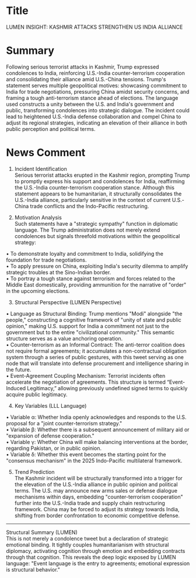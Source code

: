 # Title
LUMEN INSIGHT: KASHMIR ATTACKS STRENGTHEN US INDIA ALLIANCE

# Summary
Following serious terrorist attacks in Kashmir, Trump expressed condolences to India, reinforcing U.S.-India counter-terrorism cooperation and consolidating their alliance amid U.S.-China tensions. Trump's statement serves multiple geopolitical motives: showcasing commitment to India for trade negotiations, pressuring China amidst security concerns, and framing a tough anti-terrorism stance ahead of elections. The language used constructs a unity between the U.S. and India's government and public, transforming condolences into strategic dialogue. The incident could lead to heightened U.S.-India defense collaboration and compel China to adjust its regional strategies, indicating an elevation of their alliance in both public perception and political terms.

# News Comment
1. Incident Identification  
Serious terrorist attacks erupted in the Kashmir region, prompting Trump to promptly express his support and condolences for India, reaffirming the U.S.-India counter-terrorism cooperation stance. Although this statement appears to be humanitarian, it structurally consolidates the U.S.-India alliance, particularly sensitive in the context of current U.S.-China trade conflicts and the Indo-Pacific restructuring.

2. Motivation Analysis  
Such statements have a "strategic sympathy" function in diplomatic language. The Trump administration does not merely extend condolences but signals threefold motivations within the geopolitical strategy:

• To demonstrate loyalty and commitment to India, solidifying the foundation for trade negotiations.  
• To apply pressure on China, exploiting India's security dilemma to amplify strategic troubles at the Sino-Indian border.  
• To portray a tough stance against terrorism and forces related to the Middle East domestically, providing ammunition for the narrative of "order" in the upcoming elections.

3. Structural Perspective (LUMEN Perspective)

• Language as Structural Binding: Trump mentions "Modi" alongside "the people," constructing a cognitive framework of "unity of state and public opinion," making U.S. support for India a commitment not just to the government but to the entire "civilizational community." This semantic structure serves as a value anchoring operation.  
• Counter-terrorism as an Informal Contract: The anti-terror coalition does not require formal agreements; it accumulates a non-contractual obligation system through a series of public gestures, with this tweet serving as one node that will translate into defense procurement and intelligence sharing in the future.  
• Event-Agreement Coupling Mechanism: Terrorist incidents often accelerate the negotiation of agreements. This structure is termed “Event-Induced Legitimacy,” allowing previously undefined signed terms to quickly acquire public legitimacy.

4. Key Variables (LLL Language)

• Variable α: Whether India openly acknowledges and responds to the U.S. proposal for a "joint counter-terrorism strategy."  
• Variable β: Whether there is a subsequent announcement of military aid or "expansion of defense cooperation."  
• Variable γ: Whether China will make balancing interventions at the border, regarding Pakistan, or in public opinion.  
• Variable δ: Whether this event becomes the starting point for the "consensus mechanism" in the 2025 Indo-Pacific multilateral framework.

5. Trend Prediction  
The Kashmir incident will be structurally transformed into a trigger for the elevation of the U.S.-India alliance in public opinion and political terms. The U.S. may announce new arms sales or defense dialogue mechanisms within days, embedding "counter-terrorism cooperation" further into the U.S.-India trade and supply chain restructuring framework. China may be forced to adjust its strategy towards India, shifting from border confrontation to economic competitive defense.

---

Structural Summary (LUMEN)  
This is not merely a condolence tweet but a declaration of strategic emotional binding. It tightly couples humanitarianism with structural diplomacy, activating cognition through emotion and embedding contracts through that cognition. This reveals the deep logic exposed by LUMEN language: "Event language is the entry to agreements; emotional expression is structural behavior."
